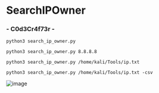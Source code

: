 # SearchIPOwner

### - C0d3Cr4f73r -

```
python3 search_ip_owner.py
```
```
python3 search_ip_owner.py 8.8.8.8
```
```
python3 search_ip_owner.py /home/kali/Tools/ip.txt
```
```
python3 search_ip_owner.py /home/kali/Tools/ip.txt -csv
```



![image](https://github.com/c0d3cr4f73r/SearchIPOwner/assets/66146701/0bf232c5-26cd-40e4-80c7-37e0a9e1e60f)
